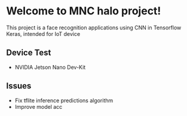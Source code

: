# Welcome to MNC halo project!
This project is a face recognition applications using CNN in Tensorflow Keras, intended for IoT device

## Device Test
- NVIDIA Jetson Nano Dev-Kit

## Issues
- Fix tflite inference predictions algorithm
- Improve model acc